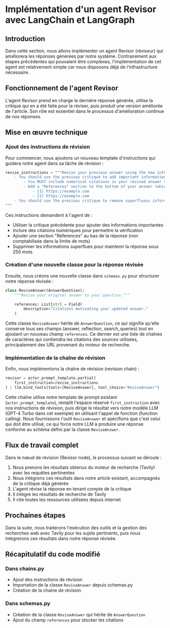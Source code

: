 # Implémentation d'un agent Revisor avec LangChain et LangGraph

## Introduction

Dans cette section, nous allons implémenter un agent Revisor (réviseur) qui améliorera les réponses générées par notre système. Contrairement aux étapes précédentes qui pouvaient être complexes, l'implémentation de cet agent est relativement simple car nous disposons déjà de l'infrastructure nécessaire.

## Fonctionnement de l'agent Revisor

L'agent Revisor prend en charge la dernière réponse générée, utilise la critique qui en a été faite pour la réviser, puis produit une version améliorée de l'article. Son rôle est essentiel dans le processus d'amélioration continue de nos réponses.

## Mise en œuvre technique

### Ajout des instructions de révision

Pour commencer, nous ajoutons un nouveau template d'instructions qui guidera notre agent dans sa tâche de révision :

```python
revise_instructions = """Revise your previous answer using the new information.
    - You should use the previous critique to add important information to your answer.
        - You MUST include numerical citations in your revised answer to ensure it can be verified.
        - Add a "References" section to the bottom of your answer (which does not count towards the word limit). In form of:
            - [1] https://example.com
            - [2] https://example.com
    - You should use the previous critique to remove superfluous information from your answer and make SURE it is not more than 250 words.
"""
```

Ces instructions demandent à l'agent de :
- Utiliser la critique précédente pour ajouter des informations importantes
- Inclure des citations numériques pour permettre la vérification
- Ajouter une section "References" au bas de la réponse (non comptabilisée dans la limite de mots)
- Supprimer les informations superflues pour maintenir la réponse sous 250 mots

### Création d'une nouvelle classe pour la réponse révisée

Ensuite, nous créons une nouvelle classe dans `schemas.py` pour structurer notre réponse révisée :

```python
class ReviseAnswer(AnswerQuestion):
    """Revise your original answer to your question."""

    references: List[str] = Field(
        description="Citations motivating your updated answer."
    )
```

Cette classe `ReviseAnswer` hérite de `AnswerQuestion`, ce qui signifie qu'elle conserve tous ses champs (answer, reflection, search_queries) tout en ajoutant un nouveau champ `references`. Ce dernier est une liste de chaînes de caractères qui contiendra les citations des sources utilisées, principalement des URL provenant du moteur de recherche.

### Implémentation de la chaîne de révision

Enfin, nous implémentons la chaîne de révision (revision chain) :

```python
revisor = actor_prompt_template.partial(
    first_instruction=revise_instructions
) | llm.bind_tools(tools=[ReviseAnswer], tool_choice="ReviseAnswer")
```

Cette chaîne utilise notre template de prompt existant (`actor_prompt_template`), remplit l'espace réservé `first_instruction` avec nos instructions de révision, puis dirige le résultat vers notre modèle LLM (GPT-4 Turbo dans cet exemple) en utilisant l'appel de fonction (function calling). Nous fournissons l'outil `ReviseAnswer` et spécifions que c'est celui qui doit être utilisé, ce qui force notre LLM à produire une réponse conforme au schéma défini par la classe `ReviseAnswer`.

## Flux de travail complet

Dans le nœud de révision (Revisor node), le processus suivant se déroule :
1. Nous prenons les résultats obtenus du moteur de recherche (Tavily) avec les requêtes pertinentes
2. Nous intégrons ces résultats dans notre article existant, accompagnés de la critique déjà générée
3. L'agent révise la réponse en tenant compte de la critique
4. Il intègre les résultats de recherche de Tavily
5. Il cite toutes les ressources utilisées depuis internet

## Prochaines étapes

Dans la suite, nous traiterons l'exécution des outils et la gestion des recherches web avec Tavily pour les sujets pertinents, puis nous intégrerons ces résultats dans notre réponse révisée.

## Récapitulatif du code modifié

### Dans chains.py
- Ajout des instructions de révision
- Importation de la classe `ReviseAnswer` depuis schemas.py
- Création de la chaîne de révision

### Dans schemas.py
- Création de la classe `ReviseAnswer` qui hérite de `AnswerQuestion`
- Ajout du champ `references` pour stocker les citations